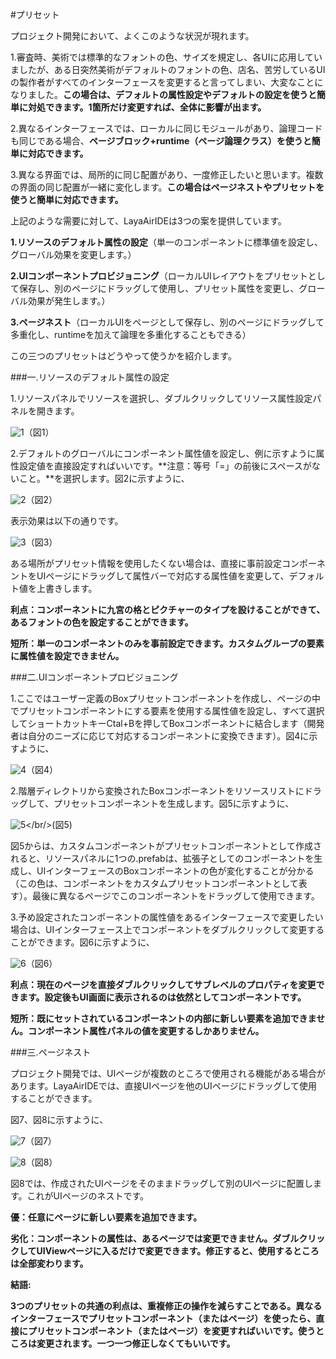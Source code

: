 #プリセット

プロジェクト開発において、よくこのような状況が現れます。

1.審査時、美術では標準的なフォントの色、サイズを規定し、各UIに応用していましたが、ある日突然美術がデフォルトのフォントの色、店名、苦労しているUIの製作者がすべてのインターフェースを変更すると言ってしまい、大変なことになりました。**この場合は、デフォルトの属性設定やデフォルトの設定を使うと簡単に対処できます。1箇所だけ変更すれば、全体に影響が出ます。**

2.異なるインターフェースでは、ローカルに同じモジュールがあり、論理コードも同じである場合、**ページブロック+runtime（ページ論理クラス）を使うと簡単に対応できます。**

3.異なる界面では、局所的に同じ配置があり、一度修正したいと思います。複数の界面の同じ配置が一緒に変化します。**この場合はページネストやプリセットを使うと簡単に対応できます。**

上記のような需要に対して、LayaAirIDEは3つの案を提供しています。

**1.リソースのデフォルト属性の設定**（単一のコンポーネントに標準値を設定し、グローバル効果を変更します。）

**2.UIコンポーネントプロビジョニング**（ローカルUIレイアウトをプリセットとして保存し、別のページにドラッグして使用し、プリセット属性を変更し、グローバル効果が発生します。）

**3.ページネスト**（ローカルUIをページとして保存し、別のページにドラッグして多重化し、runtimeを加えて論理を多重化することもできる）

この三つのプリセットはどうやって使うかを紹介します。

###一.リソースのデフォルト属性の設定

1.リソースパネルでリソースを選択し、ダブルクリックしてリソース属性設定パネルを開きます。

![1](img\1.gif)（図1）

2.デフォルトのグローバルにコンポーネント属性値を設定し、例に示すように属性設定値を直接設定すればいいです。**注意：等号「=」の前後にスペースがないこと。**を選択します。図2に示すように、

![2](img\2.png)（図2）

表示効果は以下の通りです。

![3](img\3.png)（図3）

ある場所がプリセット情報を使用したくない場合は、直接に事前設定コンポーネントをUIページにドラッグして属性バーで対応する属性値を変更して、デフォルト値を上書きします。

**利点：コンポーネントに九宮の格とピクチャーのタイプを設けることができて、あるフォントの色を設定することができます。**

**短所：単一のコンポーネントのみを事前設定できます。カスタムグループの要素に属性値を設定できません。**



###二.UIコンポーネントプロビジョニング

1.ここではユーザー定義のBoxプリセットコンポーネントを作成し、ページの中でプリセットコンポーネントにする要素を使用する属性値を設定し、すべて選択してショートカットキーCtal+Bを押してBoxコンポーネントに結合します（開発者は自分のニーズに応じて対応するコンポーネントに変換できます）。図4に示すように、

![4](img\4.png)（図4）

2.階層ディレクトリから変換されたBoxコンポーネントをリソースリストにドラッグして、プリセットコンポーネントを生成します。図5に示すように、

![5](img\5.gif)</br/>(図5)

図5からは、カスタムコンポーネントがプリセットコンポーネントとして作成されると、リソースパネルに1つの.prefabは、拡張子としてのコンポーネントを生成し、UIインターフェースのBoxコンポーネントの色が変化することが分かる（この色は、コンポーネントをカスタムプリセットコンポーネントとして表す）。最後に異なるページでこのコンポーネントをドラッグして使用できます。

3.予め設定されたコンポーネントの属性値をあるインターフェースで変更したい場合は、UIインターフェース上でコンポーネントをダブルクリックして変更することができます。図6に示すように、

![6](img\6.png)（図6）

**利点：現在のページを直接ダブルクリックしてサブレベルのプロパティを変更できます。設定後もUI画面に表示されるのは依然としてコンポーネントです。**

**短所：既にセットされているコンポーネントの内部に新しい要素を追加できません。コンポーネント属性パネルの値を変更するしかありません。**



###三.ページネスト

プロジェクト開発では、UIページが複数のところで使用される機能がある場合があります。LayaAirIDEでは、直接UIページを他のUIページにドラッグして使用することができます。

図7、図8に示すように、

![7](img\7.png)（図7）

![8](img\8.gif)（図8）

図8では、作成されたUIページをそのままドラッグして別のUIページに配置します。これがUIページのネストです。

**優：任意にページに新しい要素を追加できます。**

**劣化：コンポーネントの属性は、あるページでは変更できません。ダブルクリックしてUIViewページに入るだけで変更できます。修正すると、使用するところは全部変わります。**



**結語:**

**3つのプリセットの共通の利点は、重複修正の操作を減らすことである。異なるインターフェースでプリセットコンポーネント（またはページ）を使ったら、直接にプリセットコンポーネント（またはページ）を変更すればいいです。使うところは変更されます。一つ一つ修正しなくてもいいです。**